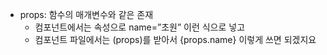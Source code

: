 - props: 함수의 매개변수와 같은 존재
    - 컴포넌트에서는 속성으로 name=”초원” 이런 식으로 넣고
    - 컴포넌트 파일에서는 (props)를 받아서 {props.name} 이렇게 쓰면 되겠지요